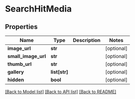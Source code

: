 # SearchHitMedia

## Properties
Name | Type | Description | Notes
------------ | ------------- | ------------- | -------------
**image_url** | **str** |  | [optional] 
**small_image_url** | **str** |  | [optional] 
**thumb_url** | **str** |  | [optional] 
**gallery** | **list[str]** |  | [optional] 
**hidden** | **bool** |  | [optional] 

[[Back to Model list]](../README.md#documentation-for-models) [[Back to API list]](../README.md#documentation-for-api-endpoints) [[Back to README]](../README.md)


